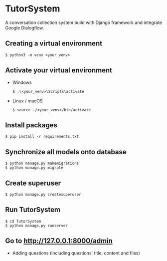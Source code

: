 # TutorSystem
A conversation collection system build with Django framework and integrate Google Dialogflow.

## Creating a virtual environment

```
$ python3 -m venv <your_venv>
```

## Activate your virtual environment

* Windows

  `
  $ .\<your_venv>\Scripts\activate
  `

* Linux / macOS

  `
  $ source ./<your_venv>/bin/activate
  `

## Install packages

```
$ pip install -r requirements.txt
```

## Synchronize all models onto database

```
$ python manage.py makemigrations
$ python manage.py migrate
```

## Create superuser

```
$ python manage.py createsuperuser
```

## Run TutorSystem

```
$ cd TutorSystem
$ python manage.py runserver
```

## Go to http://127.0.0.1:8000/admin

* Adding questions (including questions' title, content and files)
